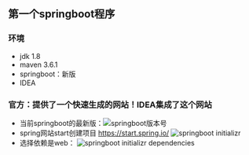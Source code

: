 ## 第一个springboot程序
### 环境
- jdk 1.8
- maven 3.6.1
- springboot：新版
- IDEA
### 官方：提供了一个快速生成的网站！IDEA集成了这个网站
- 当前springboot的最新版：![][springboot-version]
- spring网站start创建项目 https://start.spring.io/
![][springboot-initializr]
- 选择依赖是web：
![][springboot-initializr-dependencies]














[springboot-version]:/image/springboot_version.jpg "springboot版本号"
[springboot-initializr]:/image/springboot-initializr.jpg "springboot initializr"
[springboot-initializr-dependencies]:/image/springboot-initializr-dependencies.jpg "springboot initializr dependencies"
